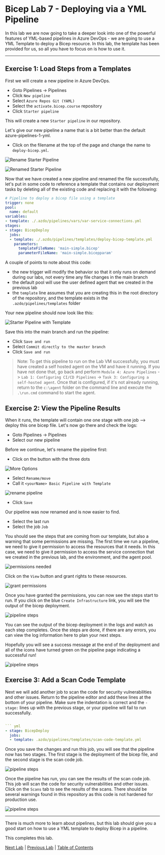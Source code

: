 # Bicep Lab 7 - Deploying via a YML Pipeline

In this lab we are now going to take a deeper look into one of the powerful features of YML-based pipelines in Azure DevOps - we are going to use a YML Template to deploy a Bicep resource. In this lab, the template has been provided for us, so all you have to focus on is how to use it.

---

## Exercise 1: Load Steps from a Templates

First we will create a new pipeline in Azure DevOps.

* Goto Pipelines -> Pipelines
* Click `New pipeline`
* Select `Azure Repos Git (YAML)`
* Select the `activate.bicep.course` repository
* Click `Starter pipeline`

This will create a new `Starter pipeline` in our repository.

Let's give our new pipeline a name that is a bit better than the default azure-pipelines-1-yml.

* Click on the filename at the top of the page and change the name to `deploy-bicep.yml`.

![Rename Starter Pipeline](img/010_rename_starter_pipeline.png)

![Renamed Starter Pipeline](img/020_renamed_starter_pipeline.png)

Now that we have created a new pipeline and renamed the file successfully, let's put in some code to reference a template that contains our deployment tasks by deleting  all of the existing code and replacing it with the following:

```yml
# Pipeline to deploy a bicep file using a template
trigger: none
pool:
  name: default
variables:
- template: ./.azdo/pipelines/vars/var-service-connections.yml
stages:
- stage: BicepDeploy  
  jobs:
  - template: ./.azdo/pipelines/templates/deploy-bicep-template.yml
    parameters:
      templateFileName: 'main-simple.bicep'
      parameterFileName: 'main-simple.bicepparam'
```

A couple of points to note about this code:

* the new trigger will modify the behavior so that it only runs on demand during our labs, not every time any file changes in the main branch
* the default pool will use the user defined agent that we created in the previous lab
* the `template` line assumes that you are creating this in the root directory of the repository, and the template exists in the `.azdo/pipelines/templates` folder

Your new pipeline should now look like this:

![Starter Pipeline with Template](img/030_new_starter_pipeline_with_template.png)

Save this into the main branch and run the pipeline:

* Click `Save and run`
* Select `Commit directly to the master branch`
* Click `Save and run`

> Note: To get this pipeline to run on the Lab VM successfully, you must have created a self hosted agent on the VM and have it running.  If you have not done that, go back and perform `Module 4: Azure Pipelines` -> `Lab 1: Configuring CI/CD Pipelines` -> `Task 3: Configuring a self-hosted agent`.  Once that is configured, if it's not already running, return to the `c:\agent` folder on the command line and execute the `.\run.cmd` command to start the agent.

## Exercise 2: View the Pipeline Results

When it runs, the template will contain one one stage with one job --> deploy this one bicep file. Let's now go there and check the logs:

* Goto Pipelines -> Pipelines
* Select our new pipeline

Before we continue, let's rename the pipeline first:

* Click on the button with the three dots

![More Options](img/040_more_options_button.png)

* Select `Rename/move`
* Call it `<yourName> Basic Pipeline with Template`

![rename pipeline](img/050_rename_pipeline.png)

* Click `Save`

Our pipeline was now renamed and is now easier to find.

* Select the last run
* Select the job `Job`

You should see the steps that are coming from our template, but also a warning that some permissions are missing. The first time we run a pipeline, we need to give it permission to access the resources that it needs. In this case, we need to give it permission to access the service connection that we created in the previous lab, and the environment, and the agent pool.

![permissions needed](img/060_Permissions_Needed.png)

Click on the `View` button and grant rights to these resources.

![grant permissions](img/070_Permissions_Popup.png)

Once you have granted the permissions, you can now see the steps start to run.  If you click on the blue `Create Infrastructure` link, you will see the output of the bicep deployment.

![pipeline steps](img/080_Pipeline_Steps.png)

You can see the output of the bicep deployment in the logs and watch as each step completes.  Once the steps are done, if there are any errors, you can view the log information here to plan your next steps.

Hopefully you will see a success message at the end of the deployment and all of the icons have turned green on the pipeline page indicating a successful run!

![pipeline steps](img/090_Pipeline_Results.png)

## Exercise 3: Add a Scan Code Template

Next we will add another job to scan the code for security vulnerabilities and other issues. Return to the pipeline editor and add these lines at the bottom of your pipeline.  Make sure the indentation is correct and the `- stage:` lines up with the previous stage, or your pipeline will fail to run successfully.

```yml

``` yml
- stage: BicepDeploy  
  jobs:
  - template: .azdo/pipelines/templates/scan-code-template.yml
```

Once you save the changes and run this job, you will see that the pipeline now has two stages. The first stage is the deployment of the bicep file, and the second stage is the scan code job.

![pipeline steps](img/100_Multi-Stage-Pipeline.png)

Once the pipeline has run, you can see the results of the scan code job.  This job will scan the code for security vulnerabilities and other issues.  Click on the `Scans` tab to see the results of the scans. There should be several warnings found in this repository as this code is not hardened for production use.

![pipeline steps](img/120_Scan-Results.png)

---

There is much more to learn about pipelines, but this lab should give you a good start on how to use a YML template to deploy Bicep in a pipeline.

This completes this lab.

[Next Lab](../08_Tips/readme.md) | [Previous Lab](../06_Modules/readme.md) | [Table of Contents](../readme.md#bicep-labs)
